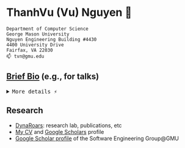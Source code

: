 
<!--
**nguyenthanhvuh/nguyenthanhvuh** is a ✨ _special_ ✨ repository because its `README.md` (this file) appears on your GitHub profile.

Here are some ideas to get you started:

- 🔭 I’m currently working on ...
- 🌱 I’m currently learning ...
- 👯 I’m looking to collaborate on ...
- 🤔 I’m looking for help with ...
- 💬 Ask me about ...
- 📫 How to reach me: ...
- 😄 Pronouns: ...
- ⚡ Fun fact: ...
-->


# ThanhVu (Vu) Nguyen 👋

```
Department of Computer Science
George Mason University
Nguyen Engineering Building #4430
4400 University Drive
Fairfax, VA 22030
📫 tvn@gmu.edu
```

## [Brief Bio](https://dynaroars.github.io/nguyenthanhvuh/files/bio-nguyen.txt)  (e.g., for talks)

<details>
<summary><kbd>More details ⚡</kbd></summary>

  **Life**: I immigrated from Vietnam to the US when I was 11 (old enough to remember and preserve my Vietnamese culture and language, but young enough to embrace and absorb the American way of life). I received my undergraduate degree in Computer Science from [Penn State-University Park](https://www.eecs.psu.edu/) and my M.S. from [Penn State-Harrisburg](https://hbg.psu.edu/), where I was advised by [Thang Bui](https://h3turing.cs.hbg.psu.edu/~bui/). I earned my Ph.D. in Computer Science from the [University of New Mexico-Albuquerque](https://www.cs.unm.edu/), where I was mentored by [Stephanie Forrest](https://profsforrest.github.io/homepage/) and [Deepak Kapur](https://www.cs.unm.edu/~kapur). After finishing my Ph.D., I did a two-year postdoc at the [University of Maryland-College Park](https://www.cs.umd.edu/), working with Jeff Foster at [PLUM@UMD](https://plum-umd.github.io/). Before joining [George Mason](https://cs.gmu.edu/), I was at the [University of Nebraska-Lincoln](https://www.unl.edu/). During my graduate studies, I had the opportunity to intern at the [Naval Research Laboratory](https://www.nrl.navy.mil/) and [Lockheed Martin](https://lockheedmartin.com/en-us/capabilities/research-labs/advanced-technology-labs.html).

  **Work**: I met my wife on a Southwest flight. We have three children, all of whom were born while I was an assistant prof. at UNL.
</details>

## Research
- [DynaRoars](https://go.gmu.edu/dynaroars): research lab, publications, etc
- [My CV](https://dynaroars.github.io/nguyenthanhvuh/latex-cv/cv-nguyen.pdf) and [Google Scholars](https://scholar.google.com/citations?user=TLcVQ-MAAAAJ&hl=en) profile
- [Google Scholar profile](https://scholar.google.com/citations?hl=en&user=lEa2_icAAAAJ&view_op=list_works&sortby=pubdate) of the Software Engineering Group@GMU
